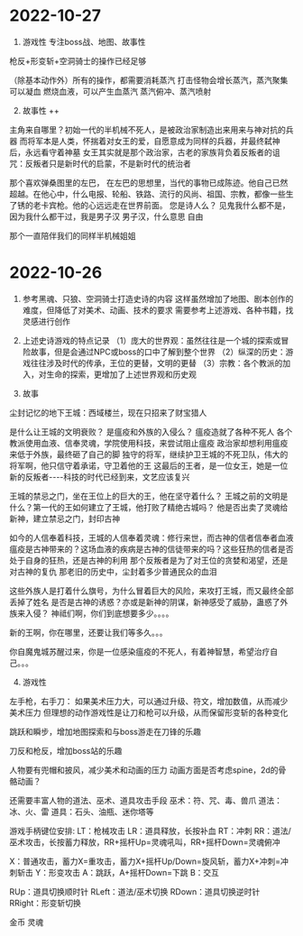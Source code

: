 # 2022-10-27

1. 游戏性
专注boss战、地图、故事性

枪反+形变斩+空洞骑士的操作已经足够

（除基本动作外）所有的操作，都需要消耗蒸汽
打击怪物会增长蒸汽，蒸汽聚集可以凝血
燃烧血液，可以产生血蒸汽
蒸汽俯冲、蒸汽喷射

2. 故事性
++

主角来自哪里？初始一代的半机械不死人，是被政治家制造出来用来与神对抗的兵器
而将军本是人类，怀揣着对女王的爱，自愿意成为同样的兵器，并最终弑神后，永远看守着神墓
女王其实就是那个政治家，古老的家族背负着反叛者的诅咒：反叛者只是新时代的启蒙，不是新时代的统治者

那个喜欢弹桑图里的左巴，
在左巴的思想里，当代的事物已成陈迹。他自己已然超越。在他心中，什么电报、轮船、铁路、流行的风尚、祖国、宗教，都像一些生了锈的老卡宾枪。他的心远远走在世界前面。
您是诗人么？
见鬼我什么都不是，因为我什么都干过，我是男子汉
男子汉，什么意思
自由

那个一直陪伴我们的同样半机械姐姐


# 2022-10-26

1. 参考黑魂、只狼、空洞骑士打造史诗的内容
这样虽然增加了地图、剧本创作的难度，但降低了对美术、动画、技术的要求
需要参考上述游戏、各种书籍，找灵感进行创作

2. 上述史诗游戏的特点记录
（1）庞大的世界观：虽然往往是一个城的探索或冒险故事，但是会通过NPC或boss的口中了解到整个世界
（2）纵深的历史：游戏往往涉及时代的传承，王位的更替，文明的更替
（3）宗教：各个教派的加入，对生命的探索，更增加了上述世界观和历史观

3. 故事

尘封记忆的地下王城：西域楼兰，现在只招来了财宝猎人

是什么让王城的文明衰败？ 是瘟疫和外族的入侵么？ 
瘟疫造就了各种不死人
各个教派使用血液、信奉灵魂，学院使用科技，来尝试阻止瘟疫
政治家却想利用瘟疫来低于外族，最终砸了自己的脚
独守的将军，继续护卫王城的不死卫队，伟大的将军啊，他只信守着承诺，守卫着他的王
这最后的王者，是一位女王，她是一位新的反叛者----科技的时代已经到来，文艺应该复兴

王城的禁忌之门，坐在王位上的巨大的王，他在坚守着什么？
王城之前的文明是什么？第一代的王如何建立了王城，他打败了精绝古城吗？
他是否出卖了灵魂给新神，建立禁忌之门，封印古神

如今的人信奉着科技，王城的人信奉着灵魂：修行来世，而古神的信者信奉者血液
瘟疫是古神带来的？这场血液的疾病是古神的信徒带来的吗？这些狂热的信者是否处于自身的狂热，还是古神的利用
那个反叛者是为了对王位的贪婪和渴望，还是对古神的复仇
那老旧的历史中，尘封着多少普通民众的血泪

这些外族人是打着什么旗号，为什么冒着巨大的风险，来攻打王城，而又最终全部丢掉了姓名
是否是古神的诱惑？亦或是新神的阴谋，新神感受了威胁，蛊惑了外族来入侵？
神祗们啊，你们到底想要多少。。。。

新的王啊，你在哪里，还要让我们等多久。。。

你自魔鬼城苏醒过来，你是一位感染瘟疫的不死人，有着神智慧，希望治疗自己。。。

4. 游戏性

左手枪，右手刀：
如果美术压力大，可以通过升级、符文，增加数值，从而减少美术压力
但理想的动作游戏性是让刀和枪可以升级，从而保留形变斩的各种变化

跳跃和瞬步，增加地图探索和与boss游走在刀锋的乐趣

刀反和枪反，增加boss站的乐趣

人物要有兜帽和披风，减少美术和动画的压力
动画方面是否考虑spine，2d的骨骼动画？

还需要丰富人物的道法、巫术、道具攻击手段
巫术：符、咒、毒、兽爪
道法：冰、火、雷
道具：石头、油瓶、迷你塔等

游戏手柄键位安排:
LT：枪械攻击
LR：道具释放，长按补血
RT：冲刺
RR：道法/巫术攻击，长按蓄力释放，RR+摇杆Up=灵魂吼叫，RR+摇杆Down=灵魂俯冲

X：普通攻击，蓄力X=重攻击，蓄力X+摇杆Up/Down=旋风斩，蓄力X+冲刺=冲刺斩击
Y：形变攻击
A：跳跃，A+摇杆Down=下跳
B：交互

RUp：道具切换顺时针
RLeft：道法/巫术切换
RDown：道具切换逆时针
RRight：形变斩切换

金币
灵魂



